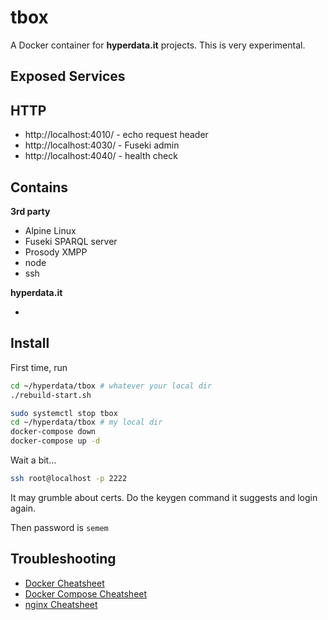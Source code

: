 # tbox

A Docker container for **hyperdata.it** projects. This is very experimental.

## Exposed Services

## HTTP

- http://localhost:4010/ - echo request header
- http://localhost:4030/ - Fuseki admin
- http://localhost:4040/ - health check

## Contains

**3rd party**

- Alpine Linux
- Fuseki SPARQL server
- Prosody XMPP
- node
- ssh

**hyperdata.it**

-

## Install

First time, run

```sh
cd ~/hyperdata/tbox # whatever your local dir
./rebuild-start.sh
```

```sh
sudo systemctl stop tbox
cd ~/hyperdata/tbox # my local dir
docker-compose down
docker-compose up -d
```

Wait a bit...

```sh
ssh root@localhost -p 2222
```

It may grumble about certs. Do the keygen command it suggests and login again.

Then password is `semem`

## Troubleshooting

* [Docker Cheatsheet](https://docs.docker.com/get-started/docker_cheatsheet.pdf)
* [Docker Compose Cheatsheet](https://devopscycle.com/pdfs/the-ultimate-docker-compose-cheat-sheet.pdf)
* [nginx Cheatsheet](https://www.docdroid.net/ooD0qnV/nginx-cheat-sheet-pdf)
